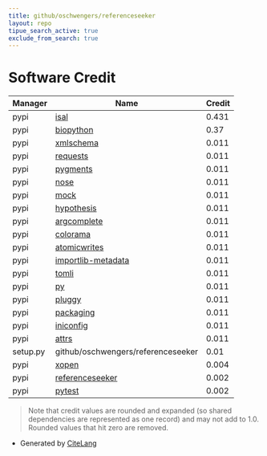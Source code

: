 ```yaml
---
title: github/oschwengers/referenceseeker
layout: repo
tipue_search_active: true
exclude_from_search: true
---
```

# Software Credit

|Manager|Name|Credit|
|-------|----|------|
|pypi|[isal](https://github.com/pycompression/python-isal)|0.431|
|pypi|[biopython](https://biopython.org/)|0.37|
|pypi|[xmlschema](https://github.com/sissaschool/xmlschema)|0.011|
|pypi|[requests](https://pypi.org/project/requests)|0.011|
|pypi|[pygments](https://pypi.org/project/pygments)|0.011|
|pypi|[nose](https://pypi.org/project/nose)|0.011|
|pypi|[mock](https://pypi.org/project/mock)|0.011|
|pypi|[hypothesis](https://pypi.org/project/hypothesis)|0.011|
|pypi|[argcomplete](https://pypi.org/project/argcomplete)|0.011|
|pypi|[colorama](https://pypi.org/project/colorama)|0.011|
|pypi|[atomicwrites](https://pypi.org/project/atomicwrites)|0.011|
|pypi|[importlib-metadata](https://pypi.org/project/importlib-metadata)|0.011|
|pypi|[tomli](https://pypi.org/project/tomli)|0.011|
|pypi|[py](https://pypi.org/project/py)|0.011|
|pypi|[pluggy](https://pypi.org/project/pluggy)|0.011|
|pypi|[packaging](https://pypi.org/project/packaging)|0.011|
|pypi|[iniconfig](https://pypi.org/project/iniconfig)|0.011|
|pypi|[attrs](https://pypi.org/project/attrs)|0.011|
|setup.py|github/oschwengers/referenceseeker|0.01|
|pypi|[xopen](https://github.com/pycompression/xopen/)|0.004|
|pypi|[referenceseeker](https://github.com/oschwengers/referenceseeker)|0.002|
|pypi|[pytest](https://docs.pytest.org/en/latest/)|0.002|


> Note that credit values are rounded and expanded (so shared dependencies are represented as one record) and may not add to 1.0. Rounded values that hit zero are removed.


- Generated by [CiteLang](https://github.com/vsoch/citelang)
